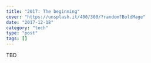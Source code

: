 ```yaml
---
title: "2017: The beginning"
cover: "https://unsplash.it/400/300/?random?BoldMage"
date: "2017-12-18"
category: "tech"
type: "post"
tags: []    
---
```

TBD
